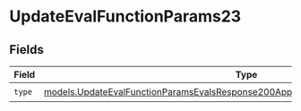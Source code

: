 # UpdateEvalFunctionParams23


## Fields

| Field                                                                                                                                                                        | Type                                                                                                                                                                         | Required                                                                                                                                                                     | Description                                                                                                                                                                  |
| ---------------------------------------------------------------------------------------------------------------------------------------------------------------------------- | ---------------------------------------------------------------------------------------------------------------------------------------------------------------------------- | ---------------------------------------------------------------------------------------------------------------------------------------------------------------------------- | ---------------------------------------------------------------------------------------------------------------------------------------------------------------------------- |
| `type`                                                                                                                                                                       | [models.UpdateEvalFunctionParamsEvalsResponse200ApplicationJSONResponseBody523Type](../models/updateevalfunctionparamsevalsresponse200applicationjsonresponsebody523type.md) | :heavy_check_mark:                                                                                                                                                           | N/A                                                                                                                                                                          |